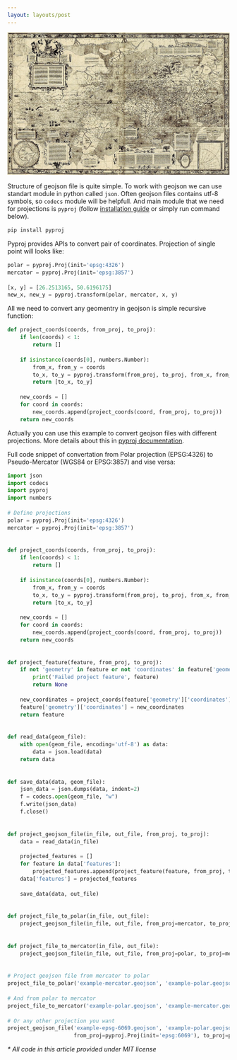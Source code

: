```yaml
---
layout: layouts/post
---
```


![Mercator map](/assets/img/Mercator_map.jpg)

Structure of geojson file is quite simple. To work with geojson we can use standart module in python called `json`. Often geojson files contains utf-8 symbols, so `codecs` module will be helpfull. And main module that we need for projections is `pyproj` (follow [installation guide](https://pyproj4.github.io/pyproj/stable/installation.html) or simply run command below).

```sh
pip install pyproj
```

Pyproj provides APIs to convert pair of coordinates. Projection of single point will looks like:

```python
polar = pyproj.Proj(init='epsg:4326')
mercator = pyproj.Proj(init='epsg:3857')

[x, y] = [26.2513165, 50.6196175]
new_x, new_y = pyproj.transform(polar, mercator, x, y)
```

All we need to convert any geomentry in geojson is simple recursive function:

```python
def project_coords(coords, from_proj, to_proj):
    if len(coords) < 1:
        return []

    if isinstance(coords[0], numbers.Number):
        from_x, from_y = coords
        to_x, to_y = pyproj.transform(from_proj, to_proj, from_x, from_y)
        return [to_x, to_y]

    new_coords = []
    for coord in coords:
        new_coords.append(project_coords(coord, from_proj, to_proj))
    return new_coords
```

Actually you can use this example to convert geojson files with different projections. More details about this in [pyproj documentation](https://pyproj4.github.io/pyproj/stable/examples.html).

Full code snippet of convertation from Polar projection (EPSG:4326) to Pseudo-Mercator (WGS84 or EPSG:3857) and vise versa:

```python
import json
import codecs
import pyproj
import numbers

# Define projections
polar = pyproj.Proj(init='epsg:4326')
mercator = pyproj.Proj(init='epsg:3857')


def project_coords(coords, from_proj, to_proj):
    if len(coords) < 1:
        return []

    if isinstance(coords[0], numbers.Number):
        from_x, from_y = coords
        to_x, to_y = pyproj.transform(from_proj, to_proj, from_x, from_y)
        return [to_x, to_y]

    new_coords = []
    for coord in coords:
        new_coords.append(project_coords(coord, from_proj, to_proj))
    return new_coords


def project_feature(feature, from_proj, to_proj):
    if not 'geometry' in feature or not 'coordinates' in feature['geometry']:
        print('Failed project feature', feature)
        return None

    new_coordinates = project_coords(feature['geometry']['coordinates'], from_proj, to_proj)
    feature['geometry']['coordinates'] = new_coordinates
    return feature


def read_data(geom_file):
    with open(geom_file, encoding='utf-8') as data:
        data = json.load(data)
    return data


def save_data(data, geom_file):
    json_data = json.dumps(data, indent=2)
    f = codecs.open(geom_file, "w")
    f.write(json_data)
    f.close()


def project_geojson_file(in_file, out_file, from_proj, to_proj):
    data = read_data(in_file)

    projected_features = []
    for feature in data['features']:
        projected_features.append(project_feature(feature, from_proj, to_proj))
    data['features'] = projected_features

    save_data(data, out_file)


def project_file_to_polar(in_file, out_file):
    project_geojson_file(in_file, out_file, from_proj=mercator, to_proj=polar)


def project_file_to_mercator(in_file, out_file):
    project_geojson_file(in_file, out_file, from_proj=polar, to_proj=mercator)


# Project geojson file from mercator to polar
project_file_to_polar('example-mercator.geojson', 'example-polar.geojson')

# And from polar to mercator
project_file_to_mercator('example-polar.geojson', 'example-mercator.geojson')

# Or any other projection you want
project_geojson_file('example-epsg-6069.geojson', 'example-polar.geojson',
                     from_proj=pyproj.Proj(init='epsg:6069'), to_proj=polar)
```

_* All code in this article provided under MIT license_
